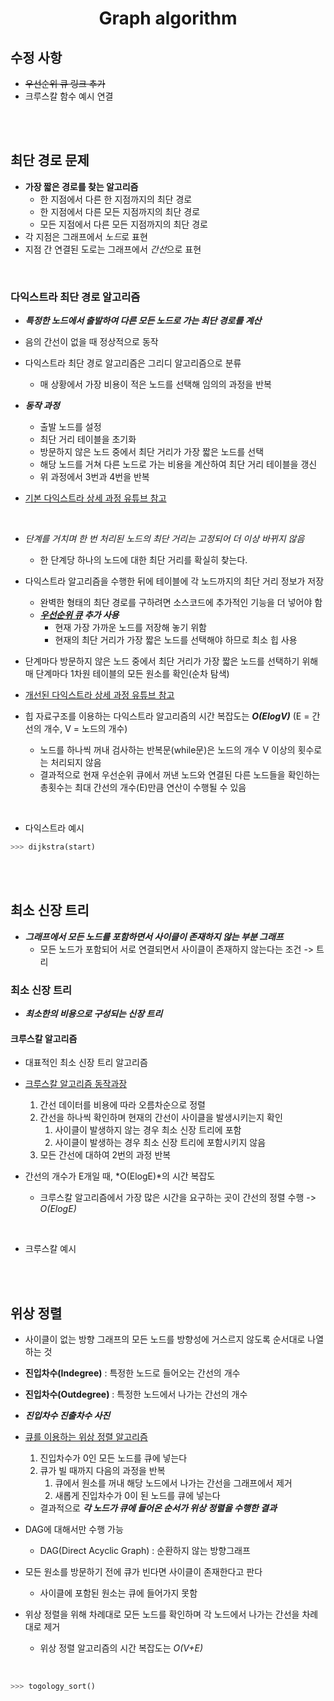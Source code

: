 <h1 align="center">Graph algorithm</h1>
<p align="center">

## 수정 사항 
- ~~우선순위 큐 링크 추가~~
- 크루스칼 함수 예시 연결


<br>
<br>

## 최단 경로 문제

- **가장 짧은 경로를 찾는 알고리즘**
    - 한 지점에서 다른 한 지점까지의 최단 경로
    - 한 지점에서 다른 모든 지점까지의 최단 경로
    - 모든 지점에서 다른 모든 지점까지의 최단 경로
- 각 지점은 그래프에서 *노드*로 표현
- 지점 간 연결된 도로는 그래프에서 *간선*으로 표현
<br>

### 다익스트라 최단 경로 알고리즘

- ___특정한 노드에서 출발하여 다른 모든 노드로 가는 최단 경로를 계산___
- 음의 간선이 없을 때 정상적으로 동작
- 다익스트라 최단 경로 알고리즘은 그리디 알고리즘으로 분류
    - 매 상황에서 가장 비용이 적은 노드를 선택해 임의의 과정을 반복

- ***동작 과정***
    - 출발 노드를 설정
    - 최단 거리 테이블을 초기화
    - 방문하지 않은 노드 중에서 최단 거리가 가장 짧은 노드를 선택
    - 해당 노드를 거쳐 다른 노드로 가는 비용을 계산하여 최단 거리 테이블을 갱신
    - 위 과정에서 3번과 4번을 반복

- [기본 다익스트라 상세 과정 유튜브 참고](https://www.youtube.com/watch?v=acqm9mM1P6o#t=7m10s)

<br>

- *단계를 거치며 한 번 처리된 노드의 최단 거리는 고정되어 더 이상 바뀌지 않음*
    - 한 단계당 하나의 노드에 대한 최단 거리를 확실히 찾는다.
- 다익스트라 알고리즘을 수행한 뒤에 테이블에 각 노드까지의 최단 거리 정보가 저장
    - 완벽한 형태의 최단 경로를 구하려면 소스코드에 추가적인 기능을 더 넣어야 함
    - ***[우선순위 큐](https://github.com/hhheegunnn/Algorithm_Snippets/tree/main/DataStructure) 추가 사용***
        - 현재 가장 가까운 노드를 저장해 놓기 위함
        - 현재의 최단 거리가 가장 짧은 노드를 선택해야 하므로 최소 힙 사용
- 단계마다 방문하지 않은 노드 중에서 최단 거리가 가장 짧은 노드를 선택하기 위해 매 단계마다 1차원 테이블의 모든 원소를 확인(순차 탐색)

- [개선된 다익스트라 상세 과정 유튜브 참고](https://www.youtube.com/watch?v=acqm9mM1P6o#t=27m38s)



- 힙 자료구조를 이용하는 다익스트라 알고리즘의 시간 복잡도는 **_O(ElogV)_** (E = 간선의 개수, V = 노드의 개수)
    - 노드를 하나씩 꺼내 검사하는 반복문(while문)은 노드의 개수 V 이상의 횟수로는 처리되지 않음
    - 결과적으로 현재 우선순위 큐에서 꺼낸 노드와 연결된 다른 노드들을 확인하는 총횟수는 최대 간선의 개수(E)만큼 연산이 수행될 수 있음

<br>

- 다익스트라 예시

```python
>>> dijkstra(start)
```
<br>
<br>

## 최소 신장 트리

- ***그래프에서 모든 노드를 포함하면서 사이클이 존재하지 않는 부분 그래프***
    - 모든 노드가 포함되어 서로 연결되면서 사이클이 존재하지 않는다는 조건 -> 트리

### 최소 신장 트리
- ***최소한의 비용으로 구성되는 신장 트리***
#### 크루스칼 알고리즘
- 대표적인 최소 신장 트리 알고리즘
- [크루스칼 알고리즘 동작과장](https://www.youtube.com/watch?v=aOhhNFTIeFI#t=25m27s)
    1. 간선 데이터를 비용에 따라 오름차순으로 정렬
    2. 간선을 하나씩 확인하며 현재의 간선이 사이클을 발생시키는지 확인
        1. 사이클이 발생하지 않는 경우 최소 신장 트리에 포함
        2. 사이클이 발생하는 경우 최소 신장 트리에 포함시키지 않음
    3. 모든 간선에 대하여 2번의 과정 반복

- 간선의 개수가 E개일 때, *O(ElogE)*의 시간 복잡도
    - 크루스칼 알고리즘에서 가장 많은 시간을 요구하는 곳이 간선의 정렬 수행 -> *O(ElogE)*

<br>

- 크루스칼 예시

<br>
<br>

## 위상 정렬
- 사이클이 없는 방향 그래프의 모든 노드를 방향성에 거스르지 않도록 순서대로 나열하는 것
- **진입차수(Indegree)** : 특정한 노드로 들어오는 간선의 개수
- **진입차수(Outdegree)** : 특정한 노드에서 나가는 간선의 개수

-  ***진입차수 진출차수 사진***

- [큐를 이용하는 위상 정렬 알고리즘](https://www.youtube.com/watch?v=aOhhNFTIeFI#t=36m25s)
    1. 진입차수가 0인 모든 노드를 큐에 넣는다
    2. 큐가 빌 때까지 다음의 과정을 반복
        1. 큐에서 원소를 꺼내 해당 노드에서 나가는 간선을 그래프에서 제거
        2. 새롭게 진입차수가 0이 된 노드를 큐에 넣는다

    - 결과적으로 ***각 노드가 큐에 들어온 순서가 위상 정렬을 수행한 결과***

- DAG에 대해서만 수행 가능
    - DAG(Direct Acyclic Graph) : 순환하지 않는 방향그래프
- 모든 원소를 방문하기 전에 큐가 빈다면 사이클이 존재한다고 판다
    - 사이클에 포함된 원소는 큐에 들어가지 못함

- 위상 정렬을 위해 차례대로 모든 노드를 확인하며 각 노드에서 나가는 간선을 차례대로 제거
    - 위상 정렬 알고리즘의 시간 복잡도는 *O(V+E)*
<br>

```python
>>> togology_sort()
```

<br>
<br>
     
